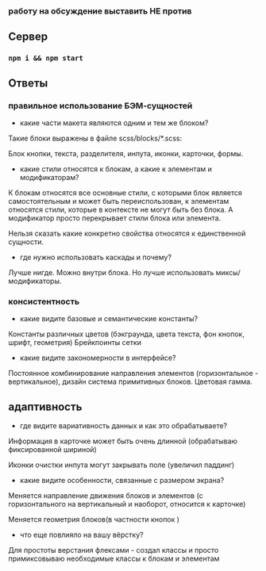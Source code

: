 ### работу на обсуждение выставить НЕ против

## Сервер

### ```npm i && npm start```

## Ответы

### правильное использование БЭМ-сущностей

- какие части макета являются одним и тем же блоком?

Такие блоки выражены в файле scss/blocks/*.scss:

Блок кнопки, текста, разделителя, инпута, иконки, карточки, формы.

- какие стили относятся к блокам, а какие к элементам и модификаторам?

К блокам относятся все основные стили, с которыми блок является самостоятельным и может быть
переиспользован, к элементам относятся стили, которые в контексте не могут быть без блока.
А модификатор просто перекрывает стили блока или элемента.

Нельзя сказать какие конкретно свойства относятся к единственной сущности.

- где нужно использовать каскады и почему?

Лучше нигде. Можно внутри блока. Но лучше использовать миксы/модификаторы.


### консистентность

- какие видите базовые и семантические константы?

Константы различных цветов (бэкграунда, цвета текста, фон кнопок, шрифт, геометрия)
Брейкпоинты сетки

- какие видите закономерности в интерфейсе?

Постоянное комбинирование направления элементов (горизонтальное - вертикальное), дизайн система примитивных блоков. Цветовая гамма.

## адаптивность

- где видите вариативность данных и как это обрабатываете?

Информация в карточке может быть очень длинной (обрабатываю фиксированной шириной)

Иконки очистки инпута могут закрывать поле (увеличил паддинг)

- какие видите особенности, связанные с размером экрана?

Меняется направление движения блоков и элементов (с горизонтального на вертикальный и наоборот, относится к карточке)

Меняется геометрия блоков(в частности кнопок )

- что еще повлияло на вашу вёрстку?

Для простоты верстания флексами - создал классы и просто примиксовываю необходимые классы к блокам и элементам
